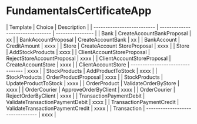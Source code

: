 # FundamentalsCertificateApp


| Template | Choice | Description | | -------------------------- | -------------------------------- | ---------------- | | Bank | CreateAccountBankProposal | xx | | BankAccountProposal | CreateAccountBank | xx | | BankAccount | CreditAmount | xxxx | | Store | CreateAccount StoreProposal | xxxx | | Store | AddStockProducts | xxxx | | ClientAccountStoreProposal | RejectStoreAccountProposal | xxxx | | ClientAccountStoreProposal | CreateAccountStore | xxxx | | ClientAccountStore | -------------------------------- | xxxx | | StockProducts | AddProductToStock | xxxx | | StockProducts | OrderProductProposal | xxxx | | StockProducts | UpdateProductToStock | xxxx | | OrderProduct | ValidateOrderByStore | xxxx | | OrderCourier | ApproveOrderByClient | xxxx | | OrderCourier | RejectOrderByClient | xxxx | | TransactionPaymentDebit | ValidateTransactionPaymentDebit | xxxx | | TransactionPaymentCredit | ValidateTransactionPaymentCredit | xxxx | | Transaction | -------------------------------- | xxxx |
